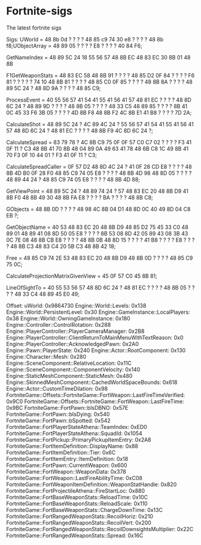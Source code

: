 # Fortnite-sigs
The latest fortnite sigs

Sigs:
UWorld = 48 8b 0d ? ? ? ? 48 85 c9 74 30 e8 ? ? ? ? 48 8b f8;UObjectArray = 48 89 05 ? ? ? ? E8 ? ? ? ? 40 84 F6;

GetNameIndex = 48 89 5C 24 18 55 56 57 48 8B EC 48 83 EC 30 8B 01 48 8B 

F1GetWeaponStats = 48 83 EC 58 48 8B 91 ? ? ? ? 48 85 D2 0F 84 ? ? ? ? F6 81 ? ? ? ? ? 74 10 48 8B 81 ? ? ? ? 48 85 C0 0F 85 ? ? ? ? 48 8B 8A ? ? ? ? 48 89 5C 24 ? 48 8D 9A ? ? ? ? 48 85 C9;

ProcessEvent = 40 55 56 57 41 54 41 55 41 56 41 57 48 81 EC ? ? ? ? 48 8D 6C 24 ? 48 89 9D ? ? ? ? 48 8B 05 ? ? ? ? 48 33 C5 48 89 85 ? ? ? ? 8B 41 0C 45 33 F6 3B 05 ? ? ? ? 4D 8B F8 48 8B F2 4C 8B E1 41 B8 ? ? ? ? 7D 2A;

CalculateShot = 48 89 5C 24 ? 4C 89 4C 24 ? 55 56 57 41 54 41 55 41 56 41 57 48 8D 6C 24 ? 48 81 EC ? ? ? ? 48 8B F9 4C 8D 6C 24 ?;

CalculateSpread = 83 79 78 ? 4C 8B C9 75 0F 0F 57 C0 C7 02 ? ? ? ? F3 41 0F 11 ? C3 48 8B 41 70 8B 48 04 89 0A 49 63 41 78 48 6B C8 1C 49 8B 41 70 F3 0F 10 44 01 ? F3 41 0F 11 ? C3;

CalculateSpreadCaller = 0F 57 D2 48 8D 4C 24 ? 41 0F 28 CD E8 ? ? ? ? 48 8B 4D B0 0F 28 F0 48 85 C9 74 05 E8 ? ? ? ? 48 8B 4D 98 48 8D 05 ? ? ? ? 48 89 44 24 ? 48 85 C9 74 05 E8 ? ? ? ? 48 8B 4D 88;

GetViewPoint = 48 89 5C 24 ? 48 89 74 24 ? 57 48 83 EC 20 48 8B D9 41 8B F0 48 8B 49 30 48 8B FA E8 ? ? ? ? BA ? ? ? ? 48 8B C8;

GObjects = 48 8B 0D ? ? ? ? 48 98 4C 8B 04 D1 48 8D 0C 40 49 8D 04 C8 EB ?;

GetObjectName = 40 53 48 83 EC 20 48 8B D9 48 85 D2 75 45 33 C0 48 89 01 48 89 41 08 8D 50 05 E8 ? ? ? ? 8B 53 08 8D 42 05 89 43 08 3B 43 0C 7E 08 48 8B CB E8 ? ? ? ? 48 8B 0B 48 8D 15 ? ? ? ? 41 B8 ? ? ? ? E8 ? ? ? ? 48 8B C3 48 83 C4 20 5B C3 48 8B 42 18;

Free = 48 85 C9 74 2E 53 48 83 EC 20 48 8B D9 48 8B 0D ? ? ? ? 48 85 C9 75 0C;

CalculateProjectionMatrixGivenView = 45 0F 57 C0 45 8B 81;

LineOfSightTo = 40 55 53 56 57 48 8D 6C 24 ? 48 81 EC ? ? ? ? 48 8B 05 ? ? ? ? 48 33 C4 48 89 45 E0 49;



Offset:
uWorld: 0x9864730
Engine::World::Levels: 0x138
Engine::World::PersistentLevel: 0x30
Engine::GameInstance::LocalPlayers: 0x38
Engine::World::OwningGameInstance: 0x180
Engine::Controller::ControlRotation: 0x288
Engine::PlayerController::PlayerCameraManager: 0x2B8
Engine::PlayerController::ClientReturnToMainMenuWithTextReason: 0x0
Engine::PlayerController::AcknowledgedPawn: 0x2A0
Engine::Pawn::PlayerState: 0x240
Engine::Actor::RootComponent: 0x130
Engine::Character::Mesh: 0x280
Engine::SceneComponent::RelativeLocation: 0x11C
Engine::SceneComponent::ComponentVelocity: 0x140
Engine::StaticMeshComponent::StaticMesh: 0x480
Engine::SkinnedMeshComponent::CachedWorldSpaceBounds: 0x618
Engine::Actor::CustomTimeDilation: 0x98
FortniteGame::Offsets::FortniteGame::FortWeapon::LastFireTimeVerified: 0x9C0
FortniteGame::Offsets::FortniteGame::FortWeapon::LastFireTime: 0x9BC
FortniteGame::FortPawn::bIsDBNO: 0x57E
FortniteGame::FortPawn::bIsDying: 0x540
FortniteGame::FortPawn::bSpotted: 0x542
FortniteGame::FortPlayerStateAthena::TeamIndex: 0xED0
FortniteGame::FortPlayerStateAthena::SquadId: 0x1054
FortniteGame::FortPickup::PrimaryPickupItemEntry: 0x2A8
FortniteGame::FortItemDefinition::DisplayName: 0x88
FortniteGame::FortItemDefinition::Tier: 0x6C
FortniteGame::FortItemEntry::ItemDefinition: 0x18
FortniteGame::FortPawn::CurrentWeapon: 0x600
FortniteGame::FortWeapon::WeaponData: 0x378
FortniteGame::FortWeapon::LastFireAbilityTime: 0xC08
FortniteGame::FortWeaponItemDefinition::WeaponStatHandle: 0x820
FortniteGame::FortProjectileAthena::FireStartLoc: 0x880
FortniteGame::FortBaseWeaponStats::ReloadTime: 0x10C
FortniteGame::FortBaseWeaponStats::ReloadScale: 0x110
FortniteGame::FortBaseWeaponStats::ChargeDownTime: 0x13C
FortniteGame::FortRangedWeaponStats::RecoilHoriz: 0x210
FortniteGame::FortRangedWeaponStats::RecoilVert: 0x200
FortniteGame::FortRangedWeaponStats::RecoilDownsightsMultiplier: 0x22C
FortniteGame::FortRangedWeaponStats::Spread: 0x16C
